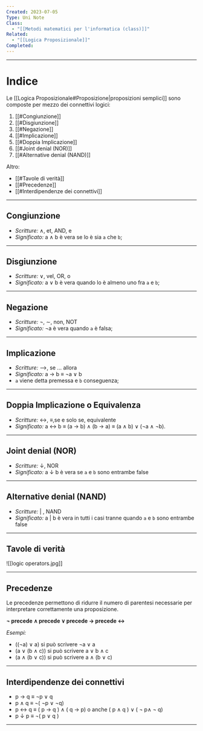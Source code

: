 ```yaml
---
Created: 2023-07-05
Type: Uni Note
Class:
  - "[[Metodi matematici per l'informatica (class)]]"
Related:
  - "[[Logica Proposizionale]]"
Completed:
---
```

---
# Indice
Le [[Logica Proposizionale#Proposizione|proposizioni semplici]] sono composte per mezzo dei connettivi logici:
1. [[#Congiunzione]]
2. [[#Disgiunzione]]
3. [[#Negazione]]
4. [[#Implicazione]]
5. [[#Doppia Implicazione]]
6. [[#Joint denial (NOR)]]
7. [[#Alternative denial (NAND)]]

Altro:
- [[#Tavole di verità]]
- [[#Precedenze]]
- [[#Interdipendenze dei connettivi]]

---
## Congiunzione
- *Scritture:* ∧, et, AND, e
- *Significato:* a ∧ b è vera se lo è sia `a` che `b`;

---
## Disgiunzione
- *Scritture:* ∨, vel, OR, o
- *Significato:* a ∨ b è vera quando lo è almeno uno fra `a` e `b`;
---
## Negazione
- *Scritture:* ¬, ∼, non, NOT
- *Significato:* ¬a è vera quando `a` è falsa;

---
## Implicazione
- *Scritture:* -->, se ... allora
- *Significato:* a → b ≡ ¬a ∨ b
- `a` viene detta premessa e `b` conseguenza;

---
## Doppia Implicazione o Equivalenza
- *Scritture:* ↔, ≡,se e solo se, equivalente
- *Significato:* a ↔ b ≡ (a → b) ∧ (b → a) ≡ (a ∧ b) ∨ (¬a ∧ ¬b).
---

## Joint denial (NOR)
- *Scritture:* ↓, NOR
- *Significato:* a ↓ b è vera se `a` e `b` sono entrambe false

---
## Alternative denial (NAND)
- *Scritture:* | , NAND
- *Significato:* a | b è vera in tutti i casi tranne quando `a` e `b` sono entrambe false


---
## Tavole di verità

![[logic operators.jpg]]

---
## Precedenze
Le precedenze permettono di ridurre il numero di parentesi necessarie per interpretare correttamente una proposizione.

**¬ precede ∧ precede ∨ precede → precede ↔** 

*Esempi:* 
-  ((¬a) ∨ a) si può scrivere ¬a ∨ a 
-  (a ∨ (b ∧ c)) si può scrivere a ∨ b ∧ c 
-  (a ∧ (b ∨ c)) si può scrivere a ∧ (b ∨ c)

---
## Interdipendenze dei connettivi
- p → q  ≡  ¬p ∨ q
- p ∧ q  ≡  ¬( ¬p ∨ ¬q)
- p <-> q  ≡  ( p → q ) ∧ ( q → p) o anche ( p ∧ q ) ∨ ( ¬ p∧ ¬ q)
- p ↓ p  ≡  ¬( p ∨ q )

---